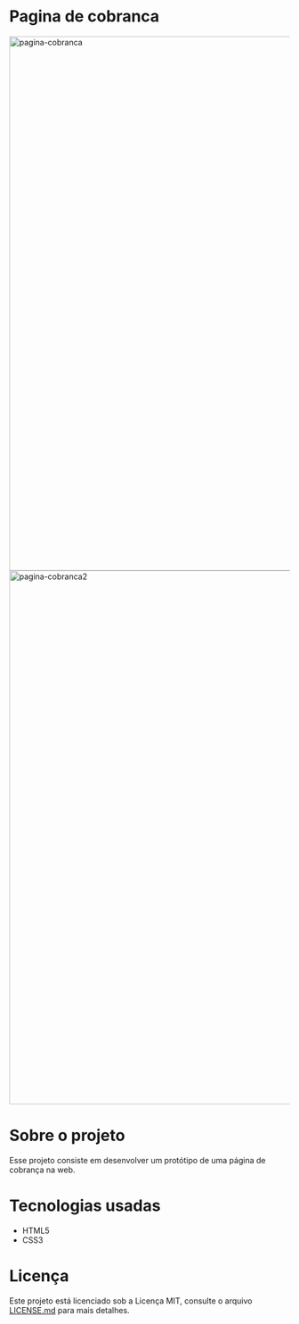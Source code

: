 # Pagina de cobranca

 <img width="958" alt="pagina-cobranca" src="https://user-images.githubusercontent.com/80436010/200096869-f40acd3a-1dc7-4806-9599-7d4ac97e35b9.PNG">
 <img width="957" alt="pagina-cobranca2" src="https://user-images.githubusercontent.com/80436010/200096881-fb9cbff3-69c8-43e2-b046-1beba7bcb17a.PNG">

# Sobre o projeto
Esse projeto consiste em desenvolver um protótipo de uma página de cobrança na web.

# Tecnologias usadas 
- HTML5
- CSS3

# Licença

Este projeto está licenciado sob a Licença MIT, consulte o arquivo [LICENSE.md](https://github.com/marcelladuraes/pagina-cobranca/blob/main/LICENSE) para mais detalhes.
